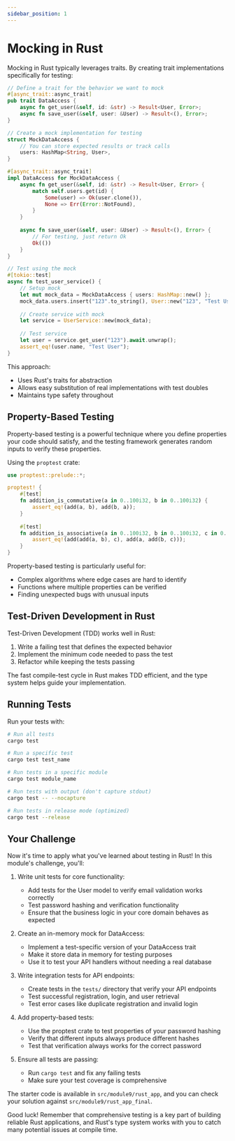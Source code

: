 ```yaml
---
sidebar_position: 1
---
```


# Mocking in Rust

Mocking in Rust typically leverages traits. By creating trait implementations specifically for testing:

```rust showLineNumbers
// Define a trait for the behavior we want to mock
#[async_trait::async_trait]
pub trait DataAccess {
    async fn get_user(&self, id: &str) -> Result<User, Error>;
    async fn save_user(&self, user: &User) -> Result<(), Error>;
}

// Create a mock implementation for testing
struct MockDataAccess {
    // You can store expected results or track calls
    users: HashMap<String, User>,
}

#[async_trait::async_trait]
impl DataAccess for MockDataAccess {
    async fn get_user(&self, id: &str) -> Result<User, Error> {
        match self.users.get(id) {
            Some(user) => Ok(user.clone()),
            None => Err(Error::NotFound),
        }
    }
    
    async fn save_user(&self, user: &User) -> Result<(), Error> {
        // For testing, just return Ok
        Ok(())
    }
}

// Test using the mock
#[tokio::test]
async fn test_user_service() {
    // Setup mock
    let mut mock_data = MockDataAccess { users: HashMap::new() };
    mock_data.users.insert("123".to_string(), User::new("123", "Test User"));
    
    // Create service with mock
    let service = UserService::new(mock_data);
    
    // Test service
    let user = service.get_user("123").await.unwrap();
    assert_eq!(user.name, "Test User");
}
```

This approach:
- Uses Rust's traits for abstraction
- Allows easy substitution of real implementations with test doubles
- Maintains type safety throughout

## Property-Based Testing

Property-based testing is a powerful technique where you define properties your code should satisfy, and the testing framework generates random inputs to verify these properties.

Using the `proptest` crate:

```rust showLineNumbers
use proptest::prelude::*;

proptest! {
    #[test]
    fn addition_is_commutative(a in 0..100i32, b in 0..100i32) {
        assert_eq!(add(a, b), add(b, a));
    }
    
    #[test]
    fn addition_is_associative(a in 0..100i32, b in 0..100i32, c in 0..100i32) {
        assert_eq!(add(add(a, b), c), add(a, add(b, c)));
    }
}
```

Property-based testing is particularly useful for:
- Complex algorithms where edge cases are hard to identify
- Functions where multiple properties can be verified
- Finding unexpected bugs with unusual inputs

## Test-Driven Development in Rust

Test-Driven Development (TDD) works well in Rust:

1. Write a failing test that defines the expected behavior
2. Implement the minimum code needed to pass the test
3. Refactor while keeping the tests passing

The fast compile-test cycle in Rust makes TDD efficient, and the type system helps guide your implementation.

## Running Tests

Run your tests with:

```bash
# Run all tests
cargo test

# Run a specific test
cargo test test_name

# Run tests in a specific module
cargo test module_name

# Run tests with output (don't capture stdout)
cargo test -- --nocapture

# Run tests in release mode (optimized)
cargo test --release
```

## Your Challenge

Now it's time to apply what you've learned about testing in Rust! In this module's challenge, you'll:

1. Write unit tests for core functionality:
   - Add tests for the User model to verify email validation works correctly
   - Test password hashing and verification functionality
   - Ensure that the business logic in your core domain behaves as expected

2. Create an in-memory mock for DataAccess:
   - Implement a test-specific version of your DataAccess trait
   - Make it store data in memory for testing purposes
   - Use it to test your API handlers without needing a real database

3. Write integration tests for API endpoints:
   - Create tests in the `tests/` directory that verify your API endpoints
   - Test successful registration, login, and user retrieval
   - Test error cases like duplicate registration and invalid login

4. Add property-based tests:
   - Use the proptest crate to test properties of your password hashing
   - Verify that different inputs always produce different hashes
   - Test that verification always works for the correct password

5. Ensure all tests are passing:
   - Run `cargo test` and fix any failing tests
   - Make sure your test coverage is comprehensive

The starter code is available in `src/module9/rust_app`, and you can check your solution against `src/module9/rust_app_final`.

Good luck! Remember that comprehensive testing is a key part of building reliable Rust applications, and Rust's type system works with you to catch many potential issues at compile time.
